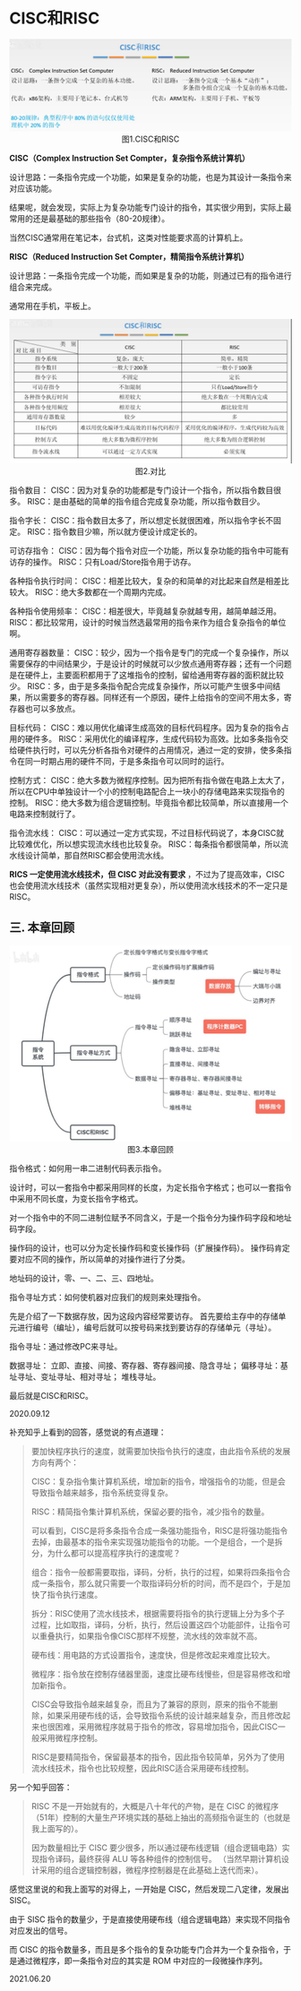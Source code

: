 # CISC和RISC

<img src="计组906-1.png" alt="计组906-1" style="zoom:67%;" />

<center>图1.CISC和RISC</center>

**CISC（Complex Instruction Set Compter，复杂指令系统计算机）**

设计思路：一条指令完成一个功能，如果是复杂的功能，也是为其设计一条指令来对应该功能。

结果呢，就会发现，实际上为复杂功能专门设计的指令，其实很少用到，实际上最常用的还是最基础的那些指令（80-20规律）。

当然CISC通常用在笔记本，台式机，这类对性能要求高的计算机上。

**RISC（Reduced Instruction Set Compter，精简指令系统计算机）**

设计思路：一条指令完成一个功能，而如果是复杂的功能，则通过已有的指令进行组合来完成。

通常用在手机，平板上。

<img src="计组906-2.png" alt="计组906-2" style="zoom:67%;" />

<center>图2.对比</center>

指令数目：
CISC：因为对复杂的功能都是专门设计一个指令，所以指令数目很多。
RISC：是由基础的简单的指令组合完成复杂功能，所以指令数目少。

指令字长：
CISC：指令数目太多了，所以想定长就很困难，所以指令字长不固定。
RISC：指令数目少嘛，所以就方便设计成定长的。

可访存指令：
CISC：因为每个指令对应一个功能，所以复杂功能的指令中可能有访存的操作。
RISC：只有Load/Store指令用于访存。

各种指令执行时间：
CISC：相差比较大，复杂的和简单的对比起来自然是相差比较大。
RISC：绝大多数都在一个周期内完成。

各种指令使用频率：
CISC：相差很大，毕竟越复杂就越专用，越简单越泛用。
RISC：都比较常用，设计的时候当然选最常用的指令来作为组合复杂指令的单位啊。

通用寄存器数量：
CISC：较少，因为一个指令是专门的完成一个复杂操作，所以需要保存的中间结果少，于是设计的时候就可以少放点通用寄存器；还有一个问题是在硬件上，主要面积都用于了这堆指令的控制，留给通用寄存器的面积就比较少。
RISC：多，由于是多条指令配合完成复杂操作，所以可能产生很多中间结果，所以需要多的寄存器。同样还有一个原因，硬件上给指令的空间不用太多，寄存器也可以多放点。

目标代码：
CISC：难以用优化编译生成高效的目标代码程序。因为复杂的指令占用的硬件多。
RISC：采用优化的编译程序，生成代码较为高效。比如多条指令交给硬件执行时，可以先分析各指令对硬件的占用情况，通过一定的安排，使多条指令在同一时期占用的硬件不同，于是多条指令可以同时的运行。

控制方式：
CISC：绝大多数为微程序控制。因为把所有指令做在电路上太大了，所以在CPU中单独设计一个小的控制电路配合上一块小的存储电路来实现指令的控制。
RISC：绝大多数为组合逻辑控制。毕竟指令都比较简单，所以直接用一个电路来控制就行了。

指令流水线：
CISC：可以通过一定方式实现，不过目标代码说了，本身CISC就比较难优化，所以想实现流水线也比较复杂。
RISC：每条指令都很简单，所以流水线设计简单，那自然RISC都会使用流水线。

**RICS 一定使用流水线技术，但 CISC 对此没有要求** ，不过为了提高效率，CISC 也会使用流水线技术（虽然实现相对更复杂），所以使用流水线技术的不一定只是 RISC。

## 三. 本章回顾

<img src="计组906-3.png" alt="计组906-3" style="zoom:67%;" />

<center>图3.本章回顾</center>

指令格式：如何用一串二进制代码表示指令。

设计时，可以一套指令中都采用同样的长度，为定长指令字格式；也可以一套指令中采用不同长度，为变长指令字格式。

对一个指令中的不同二进制位赋予不同含义，于是一个指令分为操作码字段和地址码字段。

操作码的设计，也可以分为定长操作码和变长操作码（扩展操作码）。
操作码肯定要对应不同的操作，所以简单的对操作进行了分类。

地址码的设计，零、一、二、三、四地址。

指令寻址方式：如何使机器对应我们的规则来处理指令。

先是介绍了一下数据存放，因为这段内容经常要访存。
首先要给主存中的存储单元进行编号（编址），编号后就可以按号码来找到要访存的存储单元（寻址）。

指令寻址：通过修改PC来寻址。

数据寻址：
立即、直接、间接、寄存器、寄存器间接、隐含寻址；
偏移寻址：基址寻址、变址寻址、相对寻址；
堆栈寻址。

最后就是CISC和RISC。

2020.09.12

补充知乎上看到的回答，感觉说的有点道理：

>要加快程序执行的速度，就需要加快指令执行的速度，由此指令系统的发展方向有两个：
>
>CISC：复杂指令集计算机系统，增加新的指令，增强指令的功能，但是会导致指令越来越多，指令系统变得复杂。
>
>RISC：精简指令集计算机系统，保留必要的指令，减少指令的数量。
>
>可以看到，CISC是将多条指令合成一条强功能指令，RISC是将强功能指令去掉，由最基本的指令来实现强功能指令的功能。一个是组合，一个是拆分，为什么都可以提高程序执行的速度呢？
>
>组合：指令一般都需要取指，译码，分析，执行的过程，如果将四条指令合成一条指令，那么就只需要一个取指译码分析的时间，而不是四个，于是加快了指令执行速度。
>
>拆分：RISC使用了流水线技术，根据需要将指令的执行逻辑上分为多个子过程，比如取指，译码，分析，执行，然后设置这四个功能部件，让指令可以重叠执行，如果指令像CISC那样不规整，流水线的效率就不高。
>
>硬布线：用电路的方式设置指令，速度快，但是修改起来难度比较大。
>
>微程序：指令放在控制存储器里面，速度比硬布线慢些，但是容易修改和增加新指令。
>
>CISC会导致指令越来越复杂，而且为了兼容的原则，原来的指令不能删除，如果采用硬布线的话，会导致指令系统的设计越来越复杂，而且修改起来也很困难，采用微程序就易于指令的修改，容易增加指令，因此CISC一般采用微程序控制。
>
>RISC是要精简指令，保留最基本的指令，因此指令较简单，另外为了使用流水线技术，指令也比较规整，因此RISC适合采用硬布线控制。

另一个知乎回答：

> RISC 不是一开始就有的，大概是八十年代的产物，是在 CISC 的微程序（51年）控制的大量生产环境实践的基础上抽出的高频指令诞生的（也就是我上面写的）。
>
> 因为数量相比于 CISC 要少很多，所以通过硬布线逻辑（组合逻辑电路）实现指令译码，最终获得 ALU 等各种组件的控制信号。
> （当然早期计算机设计采用的组合逻辑控制器，微程序控制器是在此基础上迭代而来）。

感觉这里说的和我上面写的对得上，一开始是 CISC，然后发现二八定律，发展出 SISC。

由于 SISC 指令的数量少，于是直接使用硬布线（组合逻辑电路）来实现不同指令对应发出的信号。

而 CISC 的指令数量多，而且是多个指令的复杂功能专门合并为一个复杂指令，于是通过微程序，即一条指令对应的其实是 ROM 中对应的一段微操作序列。

2021.06.20